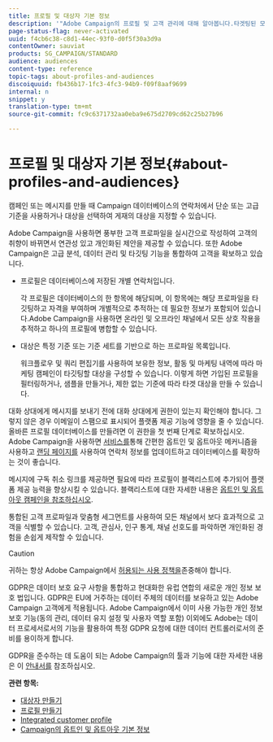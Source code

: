 ```yaml
---
title: 프로필 및 대상자 기본 정보
description: '"Adobe Campaign의 프로필 및 고객 관리에 대해 알아봅니다.타겟팅된 모집단을 정의하고 대상을 선택하고 수신자를 필터링하며 데이터를 수집하고 프로필을 업데이트합니다."'
page-status-flag: never-activated
uuid: f4cb6c38-c8d1-44ec-93f0-d0f5f30a3d9a
contentOwner: sauviat
products: SG_CAMPAIGN/STANDARD
audience: audiences
content-type: reference
topic-tags: about-profiles-and-audiences
discoiquuid: fb436b17-1fc3-4fc3-94b9-f09f8aaf9699
internal: n
snippet: y
translation-type: tm+mt
source-git-commit: fc9c6371732aa0eba9e675d2709cd62c25b27b96

---
```



# 프로필 및 대상자 기본 정보{#about-profiles-and-audiences}

캠페인 또는 메시지를 만들 때 Campaign 데이터베이스의 연락처에서 단순 또는 고급 기준을 사용하거나 대상을 선택하여 게재의 대상을 지정할 수 있습니다.

Adobe Campaign을 사용하면 풍부한 고객 프로파일을 실시간으로 작성하여 고객의 취향이 바뀌면서 연관성 있고 개인화된 제안을 제공할 수 있습니다. 또한 Adobe Campaign은 고급 분석, 데이터 관리 및 타깃팅 기능을 통합하여 고객을 확보하고 있습니다.

* 프로필은 데이터베이스에 저장된 개별 연락처입니다.

   각 프로필은 데이터베이스의 한 항목에 해당되며, 이 항목에는 해당 프로파일을 타깃팅하고 자격을 부여하며 개별적으로 추적하는 데 필요한 정보가 포함되어 있습니다.Adobe Campaign을 사용하면 온라인 및 오프라인 채널에서 모든 상호 작용을 추적하고 하나의 프로필에 병합할 수 있습니다.

* 대상은 특정 기준 또는 기준 세트를 기반으로 하는 프로파일 목록입니다.

   워크플로우 및 쿼리 편집기를 사용하여 보유한 정보, 활동 및 마케팅 내역에 따라 마케팅 캠페인이 타깃팅할 대상을 구성할 수 있습니다. 이렇게 하면 가입된 프로필을 필터링하거나, 샘플을 만들거나, 제한 없는 기준에 따라 타겟 대상을 만들 수 있습니다.

대화 상대에게 메시지를 보내기 전에 대화 상대에게 권한이 있는지 확인해야 합니다. 그렇지 않은 경우 이메일이 스팸으로 표시되어 플랫폼 제공 기능에 영향을 줄 수 있습니다. 올바른 프로필 데이터베이스를 만들려면 이 권한을 첫 번째 단계로 확보하십시오. Adobe Campaign을 사용하면 [서비스를](../../audiences/using/creating-a-service.md)통해 간편한 옵트인 및 옵트아웃 메커니즘을 사용하고 [랜딩 페이지를](../../channels/using/getting-started-with-landing-pages.md) 사용하여 연락처 정보를 업데이트하고 데이터베이스를 확장하는 것이 좋습니다.

메시지에 구독 취소 링크를 제공하면 필요에 따라 프로필이 블랙리스트에 추가되어 플랫폼 제공 능력을 향상시킬 수 있습니다. 블랙리스트에 대한 자세한 내용은 [옵트인 및 옵트아웃 캠페인을 참조하십시오](../../audiences/using/about-opt-in-and-opt-out-in-campaign.md).

통합된 고객 프로파일과 맞춤형 세그먼트를 사용하여 모든 채널에서 보다 효과적으로 고객을 식별할 수 있습니다. 고객, 관심사, 인구 통계, 채널 선호도를 파악하면 개인화된 경험을 손쉽게 제작할 수 있습니다.

>[!CAUTION]
>
>귀하는 항상 Adobe Campaign에서 [허용되는 사용 정책을](https://www.adobe.com/legal/terms/aup.html)존중해야 합니다.

GDPR은 데이터 보호 요구 사항을 통합하고 현대화한 유럽 연합의 새로운 개인 정보 보호 법입니다. GDPR은 EU에 거주하는 데이터 주체의 데이터를 보유하고 있는 Adobe Campaign 고객에게 적용됩니다. Adobe Campaign에서 이미 사용 가능한 개인 정보 보호 기능(동의 관리, 데이터 유지 설정 및 사용자 역할 포함) 이외에도 Adobe는 데이터 프로세서로서의 기능을 활용하여 특정 GDPR 요청에 대한 데이터 컨트롤러로서의 준비를 용이하게 합니다.

GDPR을 준수하는 데 도움이 되는 Adobe Campaign의 툴과 기능에 대한 자세한 내용은 이 [안내서를](https://docs.campaign.adobe.com/doc/standard/getting_started/en/ACS_GDPR.html) 참조하십시오.

**관련 항목:**

* [대상자 만들기](../../audiences/using/creating-audiences.md)
* [프로필 만들기](../../audiences/using/creating-profiles.md)
* [Integrated customer profile](../../audiences/using/integrated-customer-profile.md)
* [Campaign의 옵트인 및 옵트아웃 기본 정보](../../audiences/using/about-opt-in-and-opt-out-in-campaign.md)

